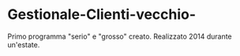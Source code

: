 # Gestionale-Clienti-vecchio-
Primo programma "serio" e "grosso" creato. Realizzato 2014 durante un'estate.
